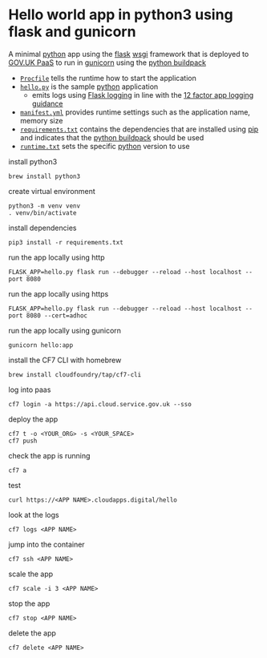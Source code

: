 # Hello world app in python3 using flask and gunicorn 


A minimal [python] app using the [flask] [wsgi] framework that is deployed to [GOV.UK PaaS] to run in [gunicorn] using the [python buildpack]

- [`Procfile`](Procfile) tells the runtime how to start the application 
- [`hello.py`](hello.py) is the sample [python] application
  - emits logs using [Flask logging](https://flask.palletsprojects.com/en/1.1.x/logging/) in line with the [12 factor app logging guidance](https://12factor.net/logs)
- [`manifest.yml`](manifest.yml) provides runtime settings such as the application name, memory size 
- [`requirements.txt`](requirements.txt) contains the dependencies that are installed using [pip] and indicates that the [python buildpack] should be used
- [`runtime.txt`](runtime.txt) sets the specific [python] version to use

install python3
```
brew install python3
```

create virtual environment
```
python3 -m venv venv
. venv/bin/activate
```

install dependencies
```
pip3 install -r requirements.txt
```

run the app locally using http
```
FLASK_APP=hello.py flask run --debugger --reload --host localhost --port 8080
```

run the app locally using https
```
FLASK_APP=hello.py flask run --debugger --reload --host localhost --port 8080 --cert=adhoc
```

run the app locally using gunicorn
```
gunicorn hello:app
```

install the CF7 CLI with homebrew

```
brew install cloudfoundry/tap/cf7-cli
```

log into paas

```
cf7 login -a https://api.cloud.service.gov.uk --sso
```

deploy the app
```
cf7 t -o <YOUR_ORG> -s <YOUR_SPACE>
cf7 push
```

check the app is running
```
cf7 a
```

test
```
curl https://<APP NAME>.cloudapps.digital/hello
```

look at the logs
```
cf7 logs <APP NAME>
```

jump into the container

```
cf7 ssh <APP NAME>
```

scale the app
```
cf7 scale -i 3 <APP NAME>
```

stop the app
```
cf7 stop <APP NAME>
```

delete the app
```
cf7 delete <APP NAME>
```
[flask]:https://palletsprojects.com/p/flask/
[gunicorn]: https://gunicorn.org/
[pip]: https://pip.pypa.io/en/stable/
[python]: https://docs.python.org/3/
[python buildpack]: https://docs.cloudfoundry.org/buildpacks/python/index.html
[wsgi]: https://wsgi.readthedocs.io/en/latest/
[GOV.UK PaaS]: https://docs.cloud.service.gov.uk
